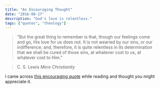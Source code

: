 ```yaml
---
title: "An Encouraging Thought"
date: "2016-08-17"
description: "God's love is relentless."
tags: ["quotes", "theology"]
---
```


> "But the great thing to remember is that, though our feelings come and go, His love for us does not. It is not wearied by our sins, or our indifference; and, therefore, it is quite relentless in its determination that we shall be cured of those sins, at whatever cost to us, at whatever cost to Him."

> C. S. Lewis
> *Mere Christianity*

I came across [this encouraging quote](https://biblia.com/media/shared/75584) while reading and thought you might appreciate it.
